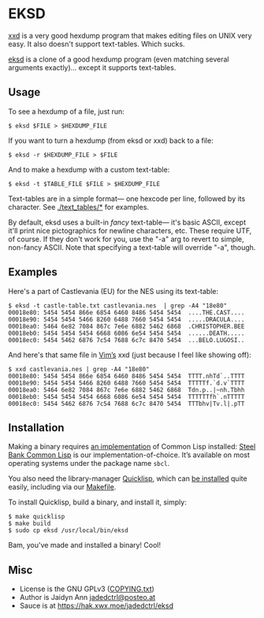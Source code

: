 # EKSD

[xxd](https://hg.256bit.org/vim/file/tip/src/xxd) is a very good hexdump program that makes editing files on UNIX very easy.
It also doesn't support text-tables. Which sucks.

[eksd](https://hak.xwx.moe/jadedctrl/eksd) is a clone of a good hexdump program (even matching several arguments
exactly)… except it supports text-tables.

## Usage
To see a hexdump of a file, just run:
```
$ eksd $FILE > $HEXDUMP_FILE
```

If you want to turn a hexdump (from eksd or xxd) back to a file:
```
$ eksd -r $HEXDUMP_FILE > $FILE
```

And to make a hexdump with a custom text-table:
```
$ eksd -t $TABLE_FILE $FILE > $HEXDUMP_FILE
```

Text-tables are in a simple format— one hexcode per line, followed by its
character. See [./text_tables/*](text_tables/) for examples.

By default, eksd uses a built-in *fancy* text-table— it's basic ASCII,
except it'll print nice pictographics for newline characters, etc. These
require UTF, of course. If they don't work for you, use the "-a" arg to
revert to simple, non-fancy ASCII.
Note that specifying a text-table will override "-a", though.


## Examples
Here's a part of Castlevania (EU) for the NES using its text-table:
```
$ eksd -t castle-table.txt castlevania.nes  | grep -A4 "18e80"
00018e80: 5454 5454 866e 6854 6460 8486 5454 5454  ....THE.CAST....
00018e90: 5454 5454 5466 8260 6488 7660 5454 5454  .....DRACULA....
00018ea0: 5464 6e82 7084 867c 7e6e 6882 5462 6868  .CHRISTOPHER.BEE
00018eb0: 5454 5454 5454 6668 6086 6e54 5454 5454  ......DEATH.....
00018ec0: 5454 5462 6876 7c54 7688 6c7c 8470 5454  ...BELO.LUGOSI..
```
And here's that same file in [Vim’s](https://www.vim.org) xxd (just because I feel like showing off):
```
$ xxd castlevania.nes | grep -A4 "18e80"
00018e80: 5454 5454 866e 6854 6460 8486 5454 5454  TTTT.nhTd`..TTTT
00018e90: 5454 5454 5466 8260 6488 7660 5454 5454  TTTTTf.`d.v`TTTT
00018ea0: 5464 6e82 7084 867c 7e6e 6882 5462 6868  Tdn.p..|~nh.Tbhh
00018eb0: 5454 5454 5454 6668 6086 6e54 5454 5454  TTTTTTfh`.nTTTTT
00018ec0: 5454 5462 6876 7c54 7688 6c7c 8470 5454  TTTbhv|Tv.l|.pTT
```


## Installation
Making a binary requires [an implementation](https://common-lisp.net/implementations) of Common Lisp installed: [Steel Bank Common Lisp](https://sbcl.org/) is our implementation-of-choice. It’s available on most operating systems under the package name `sbcl`.

You also need the library-manager [Quicklisp](https://quicklisp.org), which can [be installed](https://www.quicklisp.org/beta/#installation) quite easily, including via our [Makefile](Makefile).

To install Quicklisp, build a binary, and install it, simply:

```
$ make quicklisp
$ make build
$ sudo cp eksd /usr/local/bin/eksd
```

Bam, you've made and installed a binary! Cool!


## Misc
* License is the GNU GPLv3 ([COPYING.txt](COPYING.txt))
* Author is Jaidyn Ann <jadedctrl@posteo.at>
* Sauce is at https://hak.xwx.moe/jadedctrl/eksd
